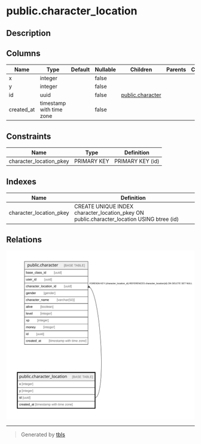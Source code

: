 # public.character_location

## Description

## Columns

| Name | Type | Default | Nullable | Children | Parents | Comment |
| ---- | ---- | ------- | -------- | -------- | ------- | ------- |
| x | integer |  | false |  |  |  |
| y | integer |  | false |  |  |  |
| id | uuid |  | false | [public.character](public.character.md) |  |  |
| created_at | timestamp with time zone |  | false |  |  |  |

## Constraints

| Name | Type | Definition |
| ---- | ---- | ---------- |
| character_location_pkey | PRIMARY KEY | PRIMARY KEY (id) |

## Indexes

| Name | Definition |
| ---- | ---------- |
| character_location_pkey | CREATE UNIQUE INDEX character_location_pkey ON public.character_location USING btree (id) |

## Relations

![er](public.character_location.svg)

---

> Generated by [tbls](https://github.com/k1LoW/tbls)
